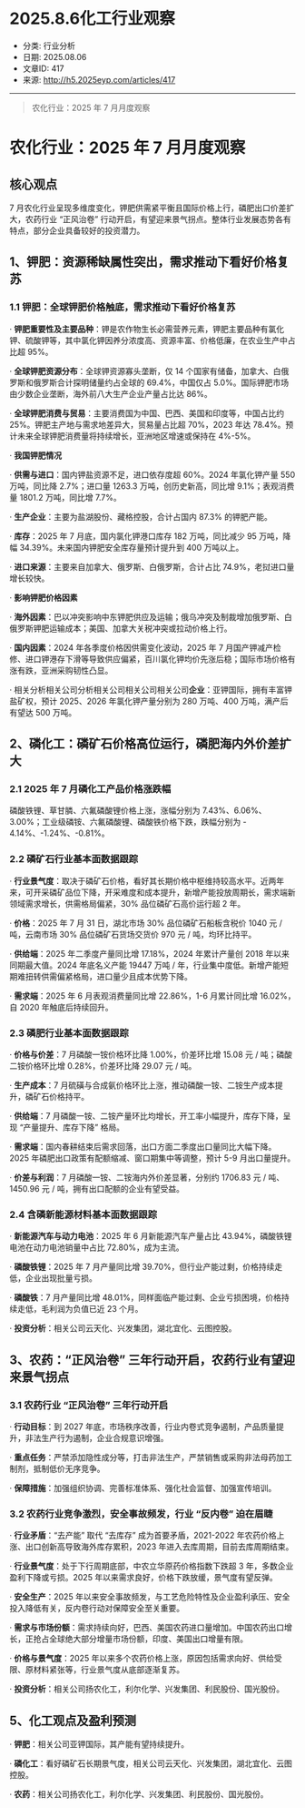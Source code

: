 # 2025.8.6化工行业观察

- 分类: 行业分析
- 日期: 2025.08.06
- 文章ID: 417
- 来源: http://h5.2025eyp.com/articles/417

---

> 农化行业：2025 年 7 月月度观察

# **农化行业：2025 年 7 月月度观察**

## **核心观点**

7 月农化行业呈现多维度变化，钾肥供需紧平衡且国际价格上行，磷肥出口价差扩大，农药行业 “正风治卷” 行动开启，有望迎来景气拐点。整体行业发展态势各有特点，部分企业具备较好的投资潜力。

## **1、钾肥：资源稀缺属性突出，需求推动下看好价格复苏**

### **1.1 钾肥：全球钾肥价格触底，需求推动下看好价格复苏**

· **钾肥重要性及主要品种**：钾是农作物生长必需营养元素，钾肥主要品种有氯化钾、硫酸钾等，其中氯化钾因养分浓度高、资源丰富、价格低廉，在农业生产中占比超 95%。

· **全球钾肥资源分布**：全球钾资源寡头垄断，仅 14 个国家有储备，加拿大、白俄罗斯和俄罗斯合计探明储量约占全球的 69.4%，中国仅占 5.0%。国际钾肥市场由少数企业垄断，海外前八大生产企业产量占比达 86%。

· **全球钾肥消费与贸易**：主要消费国为中国、巴西、美国和印度等，中国占比约 25%。钾肥主产地与需求地差异大，贸易量占比超 70%，2023 年达 78.4%。预计未来全球钾肥消费量将持续增长，亚洲地区增速或保持在 4%-5%。

· **我国钾肥情况**

· **供需与进口**：国内钾盐资源不足，进口依存度超 60%。2024 年氯化钾产量 550 万吨，同比降 2.7%；进口量 1263.3 万吨，创历史新高，同比增 9.1%；表观消费量 1801.2 万吨，同比增 7.7%。

· **生产企业**：主要为盐湖股份、藏格控股，合计占国内 87.3% 的钾肥产能。

· **库存**：2025 年 7 月底，国内氯化钾港口库存 182 万吨，同比减少 95 万吨，降幅 34.39%。未来国内钾肥安全库存量预计提升到 400 万吨以上。

· **进口来源**：主要来自加拿大、俄罗斯、白俄罗斯，合计占比 74.9%，老挝进口量增长较快。

· **影响钾肥价格因素**

· **海外因素**：巴以冲突影响中东钾肥供应及运输；俄乌冲突及制裁增加俄罗斯、白俄罗斯钾肥运输成本；美国、加拿大关税冲突或拉动价格上行。

· **国内因素**：2024 年各季度价格因供需变化波动，2025 年 7 月国产钾减产检修、进口钾港存下滑等导致供应偏紧，百川氯化钾均价先涨后稳；国际市场价格有涨有跌，亚洲采购韧性凸显。

· 相关分析相关公司分析相关公司相关公司相关公司**企业**：亚钾国际，拥有丰富钾盐矿权，预计 2025、2026 年氯化钾产量分别为 280 万吨、400 万吨，满产后有望达 500 万吨。

## **2、磷化工：磷矿石价格高位运行，磷肥海内外价差扩大**

### **2.1 2025 年 7 月磷化工产品价格涨跌幅**

磷酸铁锂、草甘膦、六氟磷酸锂价格上涨，涨幅分别为 7.43%、6.06%、3.00%；工业级磷铵、六氟磷酸锂、磷酸铁价格下跌，跌幅分别为 - 4.14%、-1.24%、-0.81%。

### **2.2 磷矿石行业基本面数据跟踪**

· **行业景气度**：取决于磷矿石价格，看好其长期价格中枢维持较高水平。近两年来，可开采磷矿品位下降，开采难度和成本提升，新增产能投放周期长，需求端新领域需求增长，供需格局偏紧，30% 品位磷矿石高价运行超 2 年。

· **价格**：2025 年 7 月 31 日，湖北市场 30% 品位磷矿石船板含税价 1040 元 / 吨，云南市场 30% 品位磷矿石货场交货价 970 元 / 吨，均环比持平。

· **供给端**：2025 年二季度产量同比增 17.18%，2024 年累计产量创 2018 年以来同期最大值。2024 年底名义产能 19447 万吨 / 年，行业集中度低。新增产能短期难扭转供需偏紧格局，进口量少且成本优势下降。

· **需求端**：2025 年 6 月表观消费量同比增 22.86%，1-6 月累计同比增 16.02%，自 2020 年触底后持续回升。

### **2.3 磷肥行业基本面数据跟踪**

· **价格与价差**：7 月磷酸一铵价格环比降 1.00%，价差环比增 15.08 元 / 吨；磷酸二铵价格环比增 0.28%，价差环比降 29.07 元 / 吨。

· **生产成本**：7 月硫磺与合成氨价格环比上涨，推动磷酸一铵、二铵生产成本提升，磷矿石价格持平。

· **供给端**：7 月磷酸一铵、二铵产量环比均增长，开工率小幅提升，库存下降，呈现 “产量提升、库存下降” 格局。

· **需求端**：国内春耕结束后需求回落，出口方面二季度出口量同比大幅下降。2025 年磷肥出口政策有配额缩减、窗口期集中等调整，预计 5-9 月出口量提升。

· **价差与利润**：7 月磷酸一铵、二铵海内外价差显著，分别约 1706.83 元 / 吨、1450.96 元 / 吨，拥有出口配额的企业有望受益。

### **2.4 含磷新能源材料基本面数据跟踪**

· **新能源汽车与动力电池**：2025 年 6 月新能源汽车产量占比 43.94%，磷酸铁锂电池在动力电池销量中占比 72.80%，成为主流。

· **磷酸铁锂**：2025 年 7 月产量同比增 39.70%，但行业产能过剩，价格持续走低，企业出现批量亏损。

· **磷酸铁**：7 月产量同比增 48.01%，同样面临产能过剩、企业亏损困境，价格持续走低，毛利润为负值已近 23 个月。

· **投资分析**：相关公司云天化、兴发集团，湖北宜化、云图控股。

## **3、农药：“正风治卷” 三年行动开启，农药行业有望迎来景气拐点**

### **3.1 农药行业 “正风治卷” 三年行动开启**

· **行动目标**：到 2027 年底，市场秩序改善，行业内卷式竞争遏制，产品质量提升，非法生产行为遏制，企业合规意识增强。

· **重点任务**：严禁添加隐性成分等，打击非法生产，严禁销售或采购非法母药加工制剂，抵制低价无序竞争。

· **保障措施**：加强组织协调、完善标准体系、强化社会监督、加强宣传培训。

### **3.2 农药行业竞争激烈，安全事故频发，行业 “反内卷” 迫在眉睫**

· **行业矛盾**：“去产能” 取代 “去库存” 成为首要矛盾，2021-2022 年农药价格上涨、出口创新高导致海外库存累积，2023 年进入去库周期，目前去库周期结束。

· **行业景气度**：处于下行周期底部，中农立华原药价格指数下跌超 3 年，多数企业盈利下降或亏损。2025 年以来需求良好，价格下跌放缓，景气度有望反弹。

· **安全生产**：2025 年以来安全事故频发，与工艺危险特性及企业盈利承压、安全投入降低有关，反内卷行动对保障安全至关重要。

· **需求与市场份额**：需求持续向好，巴西、美国农药进口量增加。中国农药出口增长，正抢占全球绝大部分增量市场份额，印度、美国出口增量有限。

· **价格与景气度**：2025 年以来多个农药价格上涨，原因包括需求向好、供给受限、原材料紧张等，行业景气度从底部逐渐复苏。

· **投资分析**：相关公司扬农化工，利尔化学、兴发集团、利民股份、国光股份。

## **5、化工观点及盈利预测**

· **钾肥**：相关公司亚钾国际，其产能有望持续提升。

· **磷化工**：看好磷矿石长期景气度，相关公司云天化、兴发集团，湖北宜化、云图控股。

· **农药**：相关公司扬农化工，利尔化学、兴发集团、利民股份、国光股份。
